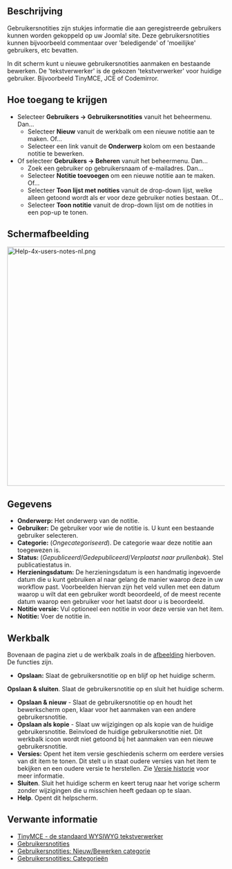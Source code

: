 <!-- Filename: Help4.x:User_Notes:_New_or_Edit / Display title: Gebruikersnotities: Nieuw of bewerken -->

## Beschrijving

Gebruikersnotities zijn stukjes informatie die aan geregistreerde
gebruikers kunnen worden gekoppeld op uw Joomla! site. Deze
gebruikersnotities kunnen bijvoorbeeld commentaar over 'beledigende' of
'moeilijke' gebruikers, etc bevatten.

In dit scherm kunt u nieuwe gebruikersnotities aanmaken en bestaande
bewerken. De 'tekstverwerker' is de gekozen 'tekstverwerker' voor
huidige gebruiker. Bijvoorbeeld TinyMCE, JCE of Codemirror.

## Hoe toegang te krijgen

- Selecteer **Gebruikers → Gebruikersnotities** vanuit het
  beheermenu. Dan...
  - Selecteer **Nieuw** vanuit de werkbalk om een nieuwe notitie aan te
    maken. Of...
  - Selecteer een link vanuit de **Onderwerp** kolom om een bestaande
    notitie te bewerken.
- Of selecteer **Gebruikers → Beheren** vanuit het beheermenu.
  Dan...
  - Zoek een gebruiker op gebruikersnaam of e-mailadres. Dan...
  - Selecteer **Notitie toevoegen** om een nieuwe notitie aan te maken.
    Of...
  - Selecteer **Toon lijst met notities** vanuit de drop-down lijst,
    welke alleen getoond wordt als er voor deze gebruiker noties
    bestaan. Of...
  - Selecteer **Toon notitie** vanuit de drop-down lijst om de notities
    in een pop-up te tonen.

## Schermafbeelding

<img
src="https://docs.joomla.org/images/thumb/a/a0/Help-4x-users-notes-nl.png/800px-Help-4x-users-notes-nl.png.jpeg"
decoding="async"
srcset="https://docs.joomla.org/images/a/a0/Help-4x-users-notes-nl.png 1.5x"
data-file-width="1112" data-file-height="768" width="800" height="553"
alt="Help-4x-users-notes-nl.png" />

## Gegevens

- **Onderwerp:** Het onderwerp van de notitie.
- **Gebruiker:** De gebruiker voor wie de notitie is. U kunt een
  bestaande gebruiker selecteren.
- **Categorie:** (*Ongecategoriseerd*). De categorie waar deze notitie
  aan toegewezen is.
- **Status:** (*Gepubliceerd*/*Gedepubliceerd*/*Verplaatst naar
  prullenbak*). Stel publicatiestatus in.
- **Herzieningsdatum:** De herzieningsdatum is een handmatig ingevoerde
  datum die u kunt gebruiken al naar gelang de manier waarop deze in uw
  workflow past. Voorbeelden hiervan zijn het veld vullen met een datum
  waarop u wilt dat een gebruiker wordt beoordeeld, of de meest recente
  datum waarop een gebruiker voor het laatst door u is beoordeeld.
- **Notitie versie:** Vul optioneel een notitie in voor deze versie van
  het item.
- **Notitie:** Voer de notitie in.

## Werkbalk

Bovenaan de pagina ziet u de werkbalk zoals in de
[afbeelding](#Schermafbeelding) hierboven. De functies zijn.

- **Opslaan:** Slaat de gebruikersnotitie op en blijf op het huidige
  scherm.

**Opslaan & sluiten**. Slaat de gebruikersnotitie op en sluit het
huidige scherm.

- **Opslaan & nieuw** - Slaat de gebruikersnotitie op en houdt het
  bewerkscherm open, klaar voor het aanmaken van een andere
  gebruikersnotitie.
- **Opslaan als kopie** - Slaat uw wijzigingen op als kopie van de
  huidige gebruikersnotitie. Beïnvloed de huidige gebruikersnotitie
  niet. Dit werkbalk icoon wordt niet getoond bij het aanmaken van een
  nieuwe gebruikersnotitie.
- **Versies:** Opent het item versie geschiedenis scherm om eerdere
  versies van dit item te tonen. Dit stelt u in staat oudere versies van
  het item te bekijken en een oudere versie te herstellen. Zie [Versie
  historie](https://docs.joomla.org/Help4.x:Components_Version_History/nl "Help4.x:Components Version History/nl")
  voor meer informatie.
- **Sluiten**. Sluit het huidige scherm en keert terug naar het vorige
  scherm zonder wijzigingen die u misschien heeft gedaan op te slaan.
- **Help**. Opent dit helpscherm.

## Verwante informatie

- [TinyMCE - de standaard WYSIWYG
  tekstverwerker](https://docs.joomla.org/Help4.x:TinyMCE/nl "Help4.x:TinyMCE/nl")
- [Gebruikersnotities](https://docs.joomla.org/Help4.x:User_Notes/nl "Help4.x:User Notes/nl")
- [Gebruikersnotities: Nieuw/Bewerken
  categorie](https://docs.joomla.org/Help4.x:User_Notes:_New_or_Edit_Category/nl "Help4.x:User Notes: New or Edit Category/nl")
- [Gebruikersnotities:
  Categorieën](https://docs.joomla.org/Help4.x:User_Notes:_Categories/nl "Help4.x:User Notes: Categories/nl")
